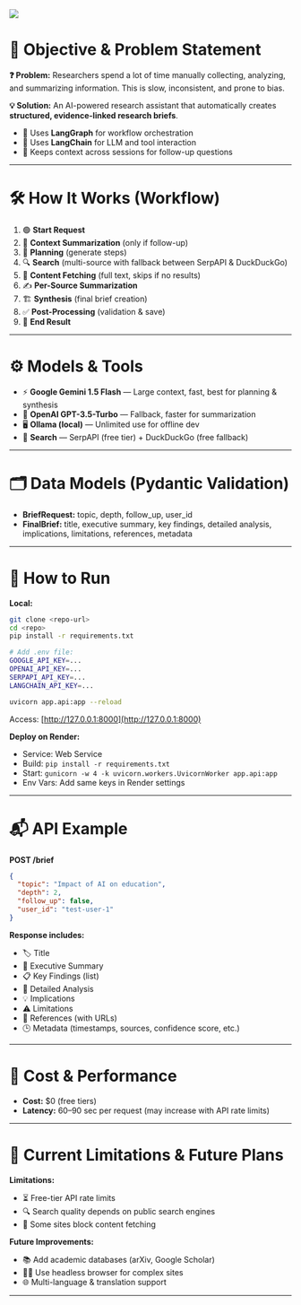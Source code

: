 
<a href="https://context-aware-research-brief-generator-f2se.onrender.com/docs" target="_blank">
    <img src="https://img.shields.io/badge/View%20API%20Docs-Click%20Here-brightgreen?style=for-the-badge">
</a>


# 🚀 Objective & Problem Statement

**❓ Problem:**
Researchers spend a lot of time manually collecting, analyzing, and summarizing information. This is slow, inconsistent, and prone to bias.

**💡 Solution:**
An AI-powered research assistant that automatically creates **structured, evidence-linked research briefs**.
- 🧩 Uses **LangGraph** for workflow orchestration
- 🤖 Uses **LangChain** for LLM and tool interaction
- 🔄 Keeps context across sessions for follow-up questions

---

# 🛠️ How It Works (Workflow)

1. 🟢 **Start Request**
2. 🧠 **Context Summarization** (only if follow-up)
3. 📝 **Planning** (generate steps)
4. 🔍 **Search** (multi-source with fallback between SerpAPI & DuckDuckGo)
5. 📄 **Content Fetching** (full text, skips if no results)
6. ✍️ **Per-Source Summarization**
7. 🏗️ **Synthesis** (final brief creation)
8. ✅ **Post-Processing** (validation & save)
9. 🏁 **End Result**

---

# ⚙️ Models & Tools

- ⚡ **Google Gemini 1.5 Flash** — Large context, fast, best for planning & synthesis
- 🧠 **OpenAI GPT-3.5-Turbo** — Fallback, faster for summarization
- 🖥️ **Ollama (local)** — Unlimited use for offline dev
- 🔎 **Search** — SerpAPI (free tier) + DuckDuckGo (free fallback)

---

# 🗂️ Data Models (Pydantic Validation)

- **BriefRequest:** topic, depth, follow_up, user_id
- **FinalBrief:** title, executive summary, key findings, detailed analysis, implications, limitations, references, metadata

---

# 🏃 How to Run

**Local:**
```bash
git clone <repo-url>
cd <repo>
pip install -r requirements.txt

# Add .env file:
GOOGLE_API_KEY=...
OPENAI_API_KEY=...
SERPAPI_API_KEY=...
LANGCHAIN_API_KEY=...

uvicorn app.api:app --reload
```

Access: [http://127.0.0.1:8000](http://127.0.0.1:8000)

**Deploy on Render:**
- Service: Web Service
- Build: `pip install -r requirements.txt`
- Start: `gunicorn -w 4 -k uvicorn.workers.UvicornWorker app.api:app`
- Env Vars: Add same keys in Render settings

---

# 📬 API Example

**POST /brief**

```json
{
  "topic": "Impact of AI on education",
  "depth": 2,
  "follow_up": false,
  "user_id": "test-user-1"
}
```

**Response includes:**
- 🏷️ Title
- 📝 Executive Summary
- 📋 Key Findings (list)
- 📖 Detailed Analysis
- 💡 Implications
- ⚠️ Limitations
- 🔗 References (with URLs)
- 🕒 Metadata (timestamps, sources, confidence score, etc.)

---

# 💸 Cost & Performance

- **Cost:** $0 (free tiers)
- **Latency:** 60–90 sec per request (may increase with API rate limits)

---

# 🚧 Current Limitations & Future Plans

**Limitations:**
- ⏳ Free-tier API rate limits
- 🔍 Search quality depends on public search engines
- 🚫 Some sites block content fetching

**Future Improvements:**
- 📚 Add academic databases (arXiv, Google Scholar)
- 🕵️‍♂️ Use headless browser for complex sites
- 🌐 Multi-language & translation support

---

